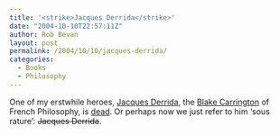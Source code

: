 ```yaml
---
title: '<strike>Jacques Derrida</strike>'
date: "2004-10-10T22:57:11Z"
author: Rob Bevan
layout: post
permalink: /2004/10/10/jacques-derrida/
categories:
  - Books
  - Philosophy
---
```

One of my erstwhile heroes, [Jacques Derrida][1], the [Blake Carrington][2] of French Philosophy, is [dead][3]. Or perhaps now we just refer to him &#8216;sous rature&#8217;: <strike>Jacques Derrida</strike>.

 [1]: http://en.wikipedia.org/wiki/Jacques_Derrida
 [2]: http://johnforsythe.tripod.com/dynasty2.htm
 [3]: http://news.bbc.co.uk/1/hi/world/europe/3729844.stm
